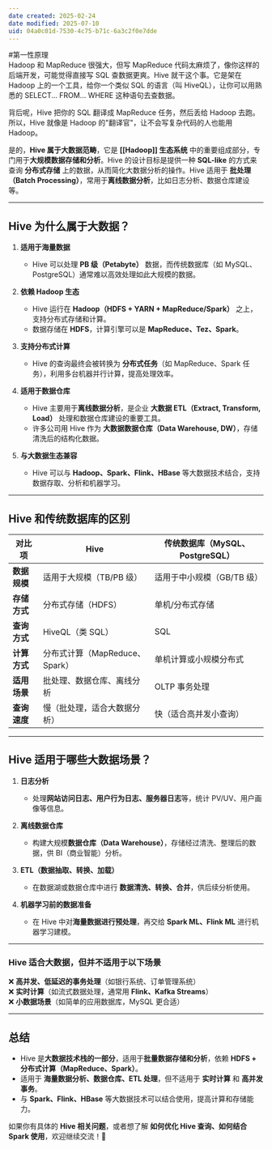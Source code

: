 ```yaml
---
date created: 2025-02-24
date modified: 2025-07-10
uid: 04a0c01d-7530-4c75-b71c-6a3c2f0e7dde
---
```


#第一性原理  
Hadoop 和 MapReduce 很强大，但写 MapReduce 代码太麻烦了，像你这样的后端开发，可能觉得直接写 SQL 查数据更爽。Hive 就干这个事。它是架在 Hadoop 上的一个工具，给你一个类似 SQL 的语言（叫 HiveQL），让你可以用熟悉的 SELECT... FROM... WHERE 这种语句去查数据。

背后呢，Hive 把你的 SQL 翻译成 MapReduce 任务，然后丢给 Hadoop 去跑。所以，Hive 就像是 Hadoop 的"翻译官"，让不会写复杂代码的人也能用 Hadoop。

是的，**Hive 属于大数据范畴**，它是 **[[Hadoop]] 生态系统** 中的重要组成部分，专门用于**大规模数据存储和分析**。Hive 的设计目标是提供一种 **SQL-like** 的方式来查询 **分布式存储** 上的数据，从而简化大数据分析的操作。Hive 适用于 **批处理（Batch Processing）**，常用于**离线数据分析**，比如日志分析、数据仓库建设等。

---

## **Hive 为什么属于大数据？**

1. **适用于海量数据**
    - Hive 可以处理 **PB 级（Petabyte）** 数据，而传统数据库（如 MySQL、PostgreSQL）通常难以高效处理如此大规模的数据。
2. **依赖 Hadoop 生态**
    - Hive 运行在 **Hadoop（HDFS + YARN + MapReduce/Spark）** 之上，支持分布式存储和计算。
    - 数据存储在 **HDFS**，计算引擎可以是 **MapReduce、Tez、Spark**。
3. **支持分布式计算**
    
    - Hive 的查询最终会被转换为 **分布式任务**（如 MapReduce、Spark 任务），利用多台机器并行计算，提高处理效率。
4. **适用于数据仓库**
    
    - Hive 主要用于**离线数据分析**，是企业 **大数据 ETL（Extract, Transform, Load）** 处理和数据仓库建设的重要工具。
    - 许多公司用 Hive 作为 **大数据数据仓库（Data Warehouse, DW）**，存储清洗后的结构化数据。
5. **与大数据生态兼容**
    
    - Hive 可以与 **Hadoop、Spark、Flink、HBase** 等大数据技术结合，支持数据存取、分析和机器学习。

---

## **Hive 和传统数据库的区别**

|对比项|Hive|传统数据库（MySQL、PostgreSQL）|
|---|---|---|
|**数据规模**|适用于大规模（TB/PB 级）|适用于中小规模（GB/TB 级）|
|**存储方式**|分布式存储（HDFS）|单机/分布式存储|
|**查询方式**|HiveQL（类 SQL）|SQL|
|**计算方式**|分布式计算（MapReduce、Spark）|单机计算或小规模分布式|
|**适用场景**|批处理、数据仓库、离线分析|OLTP 事务处理|
|**查询速度**|慢（批处理，适合大数据分析）|快（适合高并发小查询）|

---

## **Hive 适用于哪些大数据场景？**

1. **日志分析**
    
    - 处理**网站访问日志、用户行为日志、服务器日志**等，统计 PV/UV、用户画像等信息。
2. **离线数据仓库**
    
    - 构建大规模**数据仓库（Data Warehouse）**，存储经过清洗、整理后的数据，供 BI（商业智能）分析。
3. **ETL（数据抽取、转换、加载）**
    
    - 在数据湖或数据仓库中进行 **数据清洗、转换、合并**，供后续分析使用。
4. **机器学习前的数据准备**
    
    - 在 Hive 中对**海量数据进行预处理**，再交给 **Spark ML、Flink ML** 进行机器学习建模。

---

### **Hive 适合大数据，但并不适用于以下场景**

❌ **高并发、低延迟的事务处理**（如银行系统、订单管理系统）  
❌ **实时计算**（如流式数据处理，通常用 **Flink、Kafka Streams**）  
❌ **小数据场景**（如简单的应用数据库，MySQL 更合适）

---

## **总结**

- Hive 是**大数据技术栈的一部分**，适用于**批量数据存储和分析**，依赖 **HDFS + 分布式计算（MapReduce、Spark）**。
- 适用于 **海量数据分析、数据仓库、ETL 处理**，但不适用于 **实时计算** 和 **高并发事务**。
- 与 **Spark、Flink、HBase** 等大数据技术可以结合使用，提高计算和存储能力。

如果你有具体的 **Hive 相关问题**，或者想了解 **如何优化 Hive 查询、如何结合 Spark 使用**，欢迎继续交流！🚀
